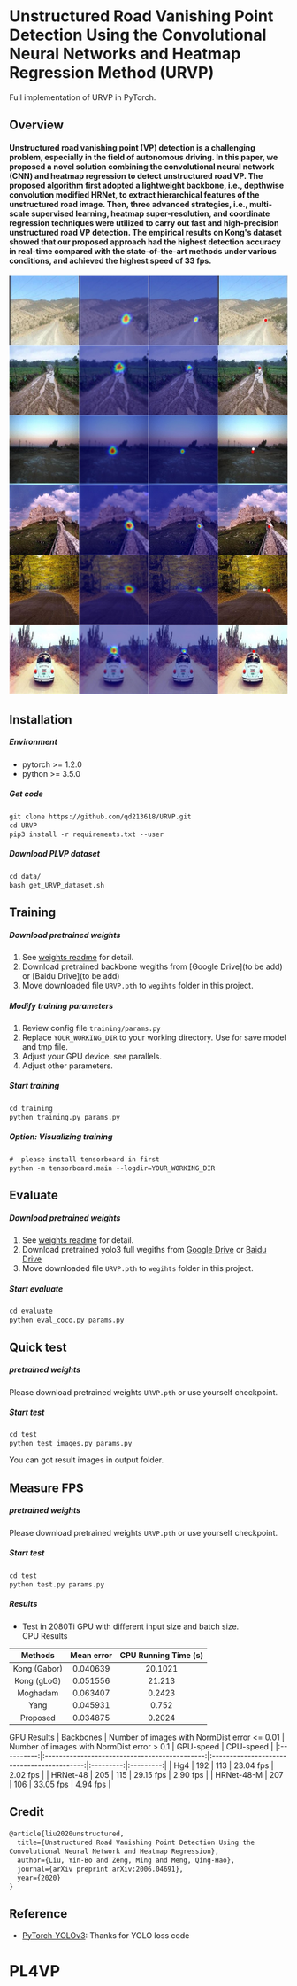 # Unstructured Road Vanishing Point Detection Using the Convolutional Neural Networks and Heatmap Regression Method (URVP)
Full implementation of URVP in PyTorch.

## Overview
#### Unstructured road vanishing point (VP) detection is a challenging problem, especially in the field of autonomous driving. In this paper, we proposed a novel solution combining the convolutional neural network (CNN) and heatmap regression to detect unstructured road VP. The proposed algorithm first adopted a lightweight backbone, i.e., depthwise convolution modified HRNet, to extract hierarchical features of the unstructured road image. Then, three advanced strategies, i.e., multi-scale supervised learning, heatmap super-resolution, and coordinate regression techniques were utilized to carry out fast and high-precision unstructured road VP detection. The empirical results on Kong's dataset showed that our proposed approach had the highest detection accuracy in real-time compared with the state-of-the-art methods under various conditions, and achieved the highest speed of 33 fps.

![image](https://github.com/qd213618/URVP/blob/master/img/heatmap.jpg)

## Installation
##### Environment
* pytorch >= 1.2.0
* python >= 3.5.0
##### Get code
```
git clone https://github.com/qd213618/URVP.git
cd URVP
pip3 install -r requirements.txt --user
```
##### Download PLVP dataset
```
cd data/
bash get_URVP_dataset.sh
```

## Training
##### Download pretrained weights
1. See [weights readme](weights/README.md) for detail.   
2. Download pretrained backbone wegiths from [Google Drive](to be add) or [Baidu Drive](to be add)   
3. Move downloaded file ```URVP.pth``` to ```wegihts``` folder in this project.   
##### Modify training parameters
1. Review config file ```training/params.py```   
2. Replace ```YOUR_WORKING_DIR``` to your working directory. Use for save model and tmp file.
3. Adjust your GPU device. see parallels.   
4. Adjust other parameters.   
##### Start training
```
cd training
python training.py params.py
```
##### Option: Visualizing training
```
#  please install tensorboard in first
python -m tensorboard.main --logdir=YOUR_WORKING_DIR   
```

## Evaluate
##### Download pretrained weights
1. See [weights readme](weights/README.md) for detail.   
2. Download pretrained yolo3 full wegiths from [Google Drive]() or [Baidu Drive]()   
3. Move downloaded file ```URVP.pth``` to ```wegihts``` folder in this project.   
##### Start evaluate
```
cd evaluate
python eval_coco.py params.py
```

## Quick test
##### pretrained weights
Please download pretrained weights ```URVP.pth``` or use yourself checkpoint.   
##### Start test
```
cd test
python test_images.py params.py
```
You can got result images in output folder.  

## Measure FPS
##### pretrained weights
Please download pretrained weights ```URVP.pth``` or use yourself checkpoint.   
##### Start test
```
cd test
python test.py params.py
```
##### Results
* Test in 2080Ti GPU with different input size and batch size.   
CPU Results

|    Methods   | Mean error | CPU Running Time (s) |
|:------------:|:----------:|:--------------------:|
| Kong (Gabor) |  0.040639  |        20.1021       |
|  Kong (gLoG) |  0.051556  |        21.213        |
|   Moghadam   |  0.063407  |        0.2423        |
|     Yang     |  0.045931  |         0.752        |
|   Proposed   |  0.034875  |        0.2024        |

GPU Results
|  Backbones | Number of images with NormDist error <= 0.01  | Number of images with NormDist error > 0.1 | GPU-speed | CPU-speed |
|:----------:|:---------------------------------------------:|:------------------------------------------:|:---------:|:---------:|
|     Hg4    |                      192                      |                     113                    | 23.04 fps |  2.02 fps |
|  HRNet-48  |                      205                      |                     115                    | 29.15 fps |  2.90 fps |
| HRNet-48-M |                      207                      |                     106                    | 33.05 fps |  4.94 fps |
## Credit
```
@article{liu2020unstructured,
  title={Unstructured Road Vanishing Point Detection Using the Convolutional Neural Network and Heatmap Regression},
  author={Liu, Yin-Bo and Zeng, Ming and Meng, Qing-Hao},
  journal={arXiv preprint arXiv:2006.04691},
  year={2020}
}
```

## Reference
* [PyTorch-YOLOv3](https://github.com/eriklindernoren/PyTorch-YOLOv3): Thanks for YOLO loss code
# PL4VP
